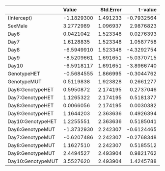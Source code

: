 |                  |Value      | Std.Error|    t-value|   p-value|
|:-----------------|:----------|---------:|----------:|---------:|
|(Intercept)       |-1.1829300 |  1.491233| -0.7932564| 0.4281833|
|SexMale           |3.2772989  |  1.096937|  2.9876823| 0.0037834|
|Day6              |0.0421042  |  1.523348|  0.0276393| 0.9779661|
|Day7              |1.6128835  |  1.523348|  1.0587758| 0.2904557|
|Day8              |-6.5949910 |  1.523348| -4.3292754| 0.0000197|
|Day9              |-8.5209661 |  1.691651| -5.0370715| 0.0000008|
|Day10             |-6.5918117 |  1.691651| -3.8966740| 0.0001175|
|GenotypeHET       |-0.5684555 |  1.866995| -0.3044762| 0.7609519|
|GenotypeMUT       |0.5119838  |  1.923828|  0.2661277| 0.7903027|
|Day6:GenotypeHET  |0.5950872  |  2.174195|  0.2737046| 0.7844783|
|Day7:GenotypeHET  |1.1265322  |  2.174195|  0.5181377| 0.6047002|
|Day8:GenotypeHET  |0.0066056  |  2.174195|  0.0030382| 0.9975777|
|Day9:GenotypeHET  |1.1644203  |  2.363636|  0.4926394| 0.6225863|
|Day10:GenotypeHET |1.2255551  |  2.363636|  0.5185041| 0.6044449|
|Day6:GenotypeMUT  |-1.3732930 |  2.242307| -0.6124465| 0.5406530|
|Day7:GenotypeMUT  |-0.6207486 |  2.242307| -0.2768348| 0.7820757|
|Day8:GenotypeMUT  |1.1627510  |  2.242307|  0.5185512| 0.6044120|
|Day9:GenotypeMUT  |2.4494527  |  2.493904|  0.9821762| 0.3267135|
|Day10:GenotypeMUT |3.5527620  |  2.493904|  1.4245788| 0.1551989|
